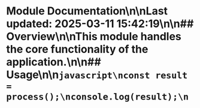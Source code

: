 # Module Documentation\n\nLast updated: 2025-03-11 15:42:19\n\n## Overview\n\nThis module handles the core functionality of the application.\n\n## Usage\n\n```javascript\nconst result = process();\nconsole.log(result);\n```

